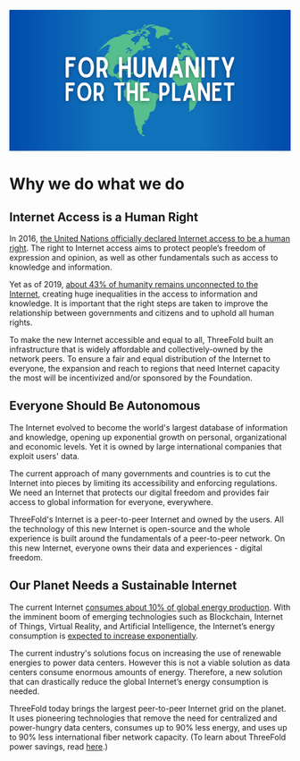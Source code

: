 
![](img/humanityplanet.jpg)

# Why we do what we do

## Internet Access is a Human Right

In 2016, [the United Nations officially declared Internet access to be a human right](https://www2.ohchr.org/english/bodies/hrcouncil/docs/17session/A.HRC.17.27_en.pdf). The right to Internet access aims to protect people’s freedom of expression and opinion, as well as other fundamentals such as access to knowledge and information. 

Yet as of 2019, [about 43% of humanity remains unconnected to the Internet](https://wearesocial.com/blog/2019/01/digital-2019-global-internet-use-accelerates), creating huge inequalities in the access to information and knowledge. It is important that the right steps are taken to improve the relationship between governments and citizens and to uphold all human rights.
 
To make the new Internet accessible and equal to all, ThreeFold built an infrastructure that is widely affordable and collectively-owned by the network peers. To ensure a fair and equal distribution of the Internet to everyone, the expansion and reach to regions that need Internet capacity the most will be incentivized and/or sponsored by the Foundation.

## Everyone Should Be Autonomous

The Internet evolved to become the world's largest database of information and knowledge, opening up exponential growth on personal, organizational and economic levels. Yet it is owned by large international companies that exploit users' data. 

The current approach of many governments and countries is to cut the Internet into pieces by limiting its accessibility and enforcing regulations. We need an Internet that protects our digital freedom and provides fair access to global information for everyone, everywhere.
 
ThreeFold's Internet is a peer-to-peer Internet and owned by the users. All the technology of this new Internet is open-source and the whole experience is built around the fundamentals of a peer-to-peer network. On this new Internet, everyone owns their data and experiences - digital freedom.

## Our Planet Needs a Sustainable Internet 

The current Internet [consumes about 10% of global energy production](https://www.researchgate.net/publication/255923829_Emerging_Trends_in_Electricity_Consumption_for_Consumer_ICT). With the imminent boom of emerging technologies such as Blockchain, Internet of Things, Virtual Reality, and Artificial Intelligence, the Internet’s energy consumption is [expected to increase exponentially](https://www.gartner.com/en/newsroom/press-releases/2017-02-07-gartner-says-8-billion-connected-things-will-be-in-use-in-2017-up-31-percent-from-2016). 

The current industry's solutions focus on increasing the use of renewable energies to power data centers. However this is not a viable solution as data centers consume enormous amounts of energy. Therefore, a new solution that can drastically reduce the global Internet’s energy consumption is needed. 
  
ThreeFold today brings the largest peer-to-peer Internet grid on the planet. It uses pioneering technologies that remove the need for centralized and power-hungry data centers, consumes up to 90% less energy, and uses up to 90% less international fiber network capacity. (To learn about ThreeFold power savings, read [here](https://farming.threefold.io/blog/post/for_our_planet/).)
